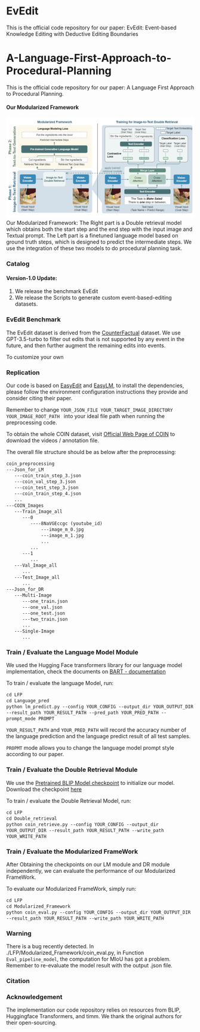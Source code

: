 # EvEdit
This is the official code repository for our paper: EvEdit: Event-based Knowledge Editing with Deductive Editing Boundaries

# A-Language-First-Approach-to-Procedural-Planning
This is the official code repository for our paper: A Language First Approach to Procedural Planning.

#### Our Modularized Framework
![Our Modularized Framework: The Right part is a Double retrieval model which obtains both the start step and the end step with the input image and Textual prompt. The Left part is a finetuned language model based on ground truth steps, which is designed to predict the intermediate steps. We use the integration of these two models to do procedural planning task.](https://github.com/Lumos-Jiateng/A-Language-First-Approach-to-Procedural-Planning/blob/main/images/model_architecture_double_infer-page1.jpg)
Our Modularized Framework: The Right part is a Double retrieval model which obtains both the start step and the end step with the input image and Textual prompt. The Left part is a finetuned language model based on ground truth steps, which is designed to predict the intermediate steps. We use the integration of these two models to do procedural planning task.

### Catalog 
#### Version-1.0 Update:
  1. We release the benchmark EvEdit
  2. We release the Scripts to generate custom event-based-editing datasets.

### EvEdit Benchmark
The EvEdit dataset is derived from the [CounterFactual](https://rome.baulab.info/) dataset. We use GPT-3.5-turbo to filter out edits that is not supported by any event in the future, and then further augment the remaining edits into events. 

To customize your own 

### Replication
Our code is based on [EasyEdit](https://github.com/zjunlp/EasyEdit) and [EasyLM](https://github.com/young-geng/EasyLM), to install the dependencies, please follow the environment configuration instructions they provide and consider citing their paper.
    


Remember to change ```YOUR_JSON_FILE YOUR_TARGET_IMAGE_DIRECTORY YOUR_IMAGE_ROOT_PATH ``` into your ideal file path when running the preprocessing code.

To obtain the whole COIN dataset, visit [Official Web Page of COIN](https://coin-dataset.github.io/) to download the videos / annotation file.

The overall file structure should be as below after the preprocessing:

    coin_preprocessing
    ---Json_for_LM
       ---coin_train_step_3.json
       ---coin_val_step_3.json
       ---coin_test_step_3.json
       ---coin_train_step_4.json
       ...
    ---COIN_Images
       ---Train_Image_all
          ---0
             ----8NaVGEccgc (youtube_id)
                 ---image_m_0.jpg
                 ---image_m_1.jpg
                 ...
             ...
          ---1
             ...
       ---Val_Image_all
          ...
       ---Test_Image_all
          ...
    ---Json_for_DR
       ---Multi-Image
          ---one_train.json
          ---one_val.json
          ---one_test.json
          ---two_train.json
          ...
       ---Single-Image
          ...

### Train / Evaluate the Language Model Module

We used the Hugging Face transformers library for our language model implementation, check the documents on [BART - documentation](https://huggingface.co/transformers/v4.9.0/model_doc/bart.html)

To train / evaluate the language Model, run:
    
    cd LFP
    cd Language_pred
    python lm_predict.py --config YOUR_CONFIG --output_dir YOUR_OUTPUT_DIR --result_path YOUR_RESULT_PATH --pred_path YOUR_PRED_PATH --prompt_mode PROMPT
    
 ```YOUR_RESULT_PATH``` and ```YOUR_PRED_PATH``` will record the accuracy number of the language prediction and the language predict result of all test samples.
 
 ```PROPMT``` mode allows you to change the language model prompt style according to our paper.
    
### Train / Evaluate the Double Retrieval Module

We use the [Pretrained BLIP Model checkpoint](https://github.com/salesforce/BLIP) to initialize our model. Download the checkpoint [here](https://storage.googleapis.com/sfr-vision-language-research/BLIP/models/model_base_nlvr.pth)

To train / evaluate the Double Retrieval Model, run:
    
    cd LFP
    cd Double_retrieval
    python coin_retrieve.py --config YOUR_CONFIG --output_dir YOUR_OUTPUT_DIR --result_path YOUR_RESULT_PATH --write_path YOUR_WRITE_PATH 
    
### Train / Evaluate the Modularized FrameWork

After Obtaining the checkpoints on our LM module and DR module independently, we can evaluate the performance of our Modularized FrameWork.

To evaluate our Modularized FrameWork, simply run:
    
    cd LFP
    cd Modularized_Framework
    python coin_eval.py --config YOUR_CONFIG --output_dir YOUR_OUTPUT_DIR --result_path YOUR_RESULT_PATH --write_path YOUR_WRITE_PATH 

### Warning
There is a bug recently detected. In ./LFP/Modularized_Framework/coin_eval.py, in Function ```Eval_pipeline_model```, the computation for MIoU has got a problem. Remember to re-evaluate the model result with the output .json file.
### Citation

### Acknowledgement 

The implementation our code repository relies on resources from BLIP, Huggingface Transformers, and timm. We thank the original authors for their open-sourcing.




